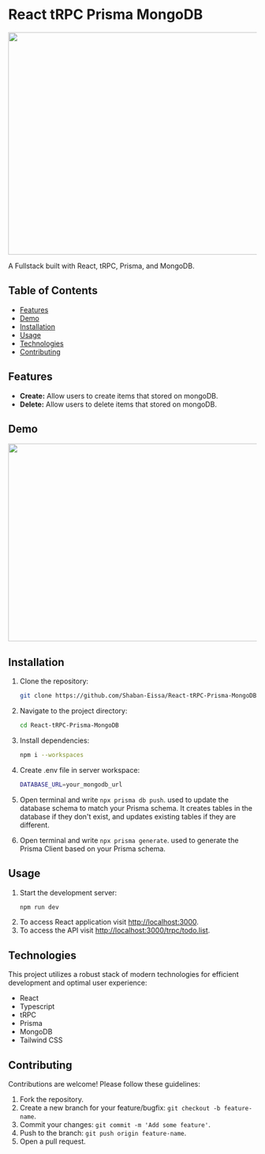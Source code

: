 
# React tRPC Prisma MongoDB 

<img src="https://github.com/Shaban-Eissa/React-tRPC-Prisma-MongoDB/assets/49924090/9926a968-38ef-46c7-b8b7-7032ebd609bb" width="900" height="450" />

A Fullstack built with React, tRPC, Prisma, and MongoDB.

## Table of Contents

- [Features](#features)
- [Demo](#demo)
- [Installation](#installation)
- [Usage](#usage)
- [Technologies](#technologies)
- [Contributing](#contributing)


## Features

- **Create:** Allow users to create items that stored on mongoDB.
- **Delete:** Allow users to delete items that stored on mongoDB.


## Demo

<img src="https://github.com/Shaban-Eissa/React-tRPC-Prisma-MongoDB/assets/49924090/b306820f-6691-49d4-99e1-22ee426e3bb2" width="900" height="400" />


## Installation

1. Clone the repository:

   ```bash
   git clone https://github.com/Shaban-Eissa/React-tRPC-Prisma-MongoDB
   ```

2. Navigate to the project directory:
    
    ```bash
    cd React-tRPC-Prisma-MongoDB
    ```
    
3. Install dependencies:
    
    ```bash
    npm i --workspaces
    ```

5. Create .env file in server workspace:
    ```bash
    DATABASE_URL=your_mongodb_url
    ```

5. Open terminal and write ```npx prisma db push```. used to update the database schema to match your Prisma schema.
   It creates tables in the database if they don't exist, and updates existing tables if they are different.

6. Open terminal and write ```npx prisma generate```. used to generate the Prisma Client based on your Prisma schema.

## Usage

1. Start the development server:
    ```bash
    npm run dev
    ```
2. To access React application visit [http://localhost:3000](http://localhost:3000).
3. To access the API visit [http://localhost:3000/trpc/todo.list](http://localhost:3000/trpc/todo.list).
   

## Technologies

This project utilizes a robust stack of modern technologies for efficient development and optimal user experience:

- React
- Typescript
- tRPC
- Prisma
- MongoDB
- Tailwind CSS
  
## Contributing

Contributions are welcome! Please follow these guidelines:

1. Fork the repository.
2. Create a new branch for your feature/bugfix: `git checkout -b feature-name`.
3. Commit your changes: `git commit -m 'Add some feature'`.
4. Push to the branch: `git push origin feature-name`.
5. Open a pull request.

